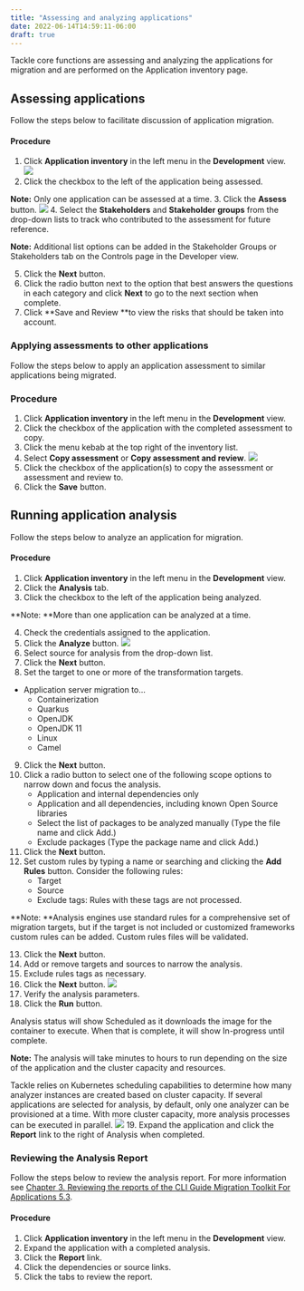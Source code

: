 ```yaml
---
title: "Assessing and analyzing applications"
date: 2022-06-14T14:59:11-06:00
draft: true
---
```

Tackle core functions are assessing and analyzing the applications for migration and are performed on the Application inventory page.

## Assessing applications
Follow the steps below to facilitate discussion of application migration.

#### Procedure
1. Click **Application inventory** in the left menu in the **Development** view.
![](/Tackle2/AppAssessAnalyze/AnalysisSelect.png)
2. Click the checkbox to the left of the application being assessed.

**Note:** Only one application can be assessed at a time.
3. Click the **Assess** button.
![](/Tackle2/AppAssessAnalyze/AssessDetails.png)
4. Select the **Stakeholders** and **Stakeholder groups** from the drop-down lists to track who contributed to the assessment for future reference.

**Note:** Additional list options can be added in the Stakeholder Groups or Stakeholders tab on the Controls page in the Developer view.

5. Click the **Next** button.
6. Click the radio button next to the option that best answers the questions in each category and click **Next** to go to the next section when complete.
7. Click **Save and Review **to view the risks that should be taken into account.

### Applying assessments to other applications
Follow the steps below to apply an application assessment to similar applications being migrated.

### Procedure
1. Click **Application inventory** in the left menu in the **Development** view.
2. Click the checkbox of the application with the completed assessment to copy.
3. Click the menu kebab at the top right of the inventory list.
4. Select **Copy assessment** or **Copy assessment and review**.
![](/Tackle2/AppAssessAnalyze/CopyAssessAssign.png)
5. Click the checkbox of the application(s) to copy the assessment or assessment and review to.
6. Click the **Save** button.

## Running application analysis
Follow the steps below to analyze an application for migration.

#### Procedure
1. Click **Application inventory** in the left menu in the **Development** view.
2. Click the **Analysis** tab.
3. Click the checkbox to the left of the application being analyzed.

**Note: **More than one application can be analyzed at a time.

4. Check the credentials assigned to the application.
5. Click the **Analyze** button.
![](/Tackle2/AppAssessAnalyze/AnalysisConfigMode.png)
6. Select source for analysis from the drop-down list.
7. Click the **Next** button.
8. Set the target to one or more of the transformation targets.
* Application server migration to…
    * Containerization
    * Quarkus
    * OpenJDK
    * OpenJDK 11
    * Linux
    * Camel
9. Click the **Next** button.
10. Click a radio button to select one of the following scope options to narrow down and focus the analysis.
    * Application and internal dependencies only
    * Application and all dependencies, including known Open Source libraries
    * Select the list of packages to be analyzed manually (Type the file name and click Add.)
    * Exclude packages (Type the package name and click Add.)
11. Click the **Next** button.
12. Set custom rules by typing a name or searching and clicking the **Add Rules** button.  Consider the following rules:
    * Target
    * Source
    * Exclude tags: Rules with these tags are not processed.

 **Note: **Analysis engines use standard rules for a comprehensive set of migration targets, but if the target is not included or customized frameworks custom rules can be added.  Custom rules files will be validated.

13. Click the **Next** button.
14. Add or remove targets and sources to narrow the analysis.
15. Exclude rules tags as necessary.
16. Click the **Next** button.
![](/Tackle2/AppAssessAnalyze/AnalysisReview.png)
17. Verify the analysis parameters.
18. Click the **Run** button.

Analysis status will show Scheduled as it downloads the image for the container to execute. When that is complete, it will show In-progress until complete.

**Note:** The analysis will take minutes to hours to run depending on the size of the application and the cluster capacity and resources.

Tackle relies on Kubernetes scheduling capabilities to determine how many analyzer instances are created based on cluster capacity. If several applications are selected for analysis, by default, only one analyzer can be provisioned at a time.  With more cluster capacity, more analysis processes can be executed in parallel.
![](/Tackle2/AppAssessAnalyze/AnalysisReport.png)
19. Expand the application and click the **Report** link to the right of Analysis when completed.

### Reviewing the Analysis Report
Follow the steps below to review the analysis report.  For more information see [Chapter 3. Reviewing the reports of the CLI Guide Migration Toolkit For Applications 5.3](https://access.redhat.com/documentation/en-us/migration_toolkit_for_applications/5.3/html-single/cli_guide/index#review_reports_cli-guide).

#### Procedure
1. Click **Application inventory** in the left menu in the **Development** view.
2. Expand the application with a completed analysis.
3. Click the **Report** link.
4. Click the dependencies or source links.
5. Click the tabs to review the report.  
